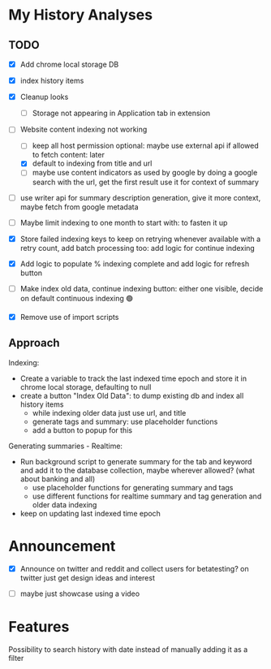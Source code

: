 # My History Analyses
## TODO

- [X] Add chrome local storage DB
- [X] index history items
- [X] Cleanup looks
  -  [ ] Storage not appearing in Application tab in extension

- [ ] Website content indexing not working
  -  [ ] keep all host permission optional: maybe use external api if allowed to fetch content: later
   - [X] default to indexing from title and url
   - [ ] maybe use content indicators as used by google by doing a google search with the url, get the first result use it for context of summary
- [ ] use writer api for summary description generation, give it more context, maybe fetch from google metadata
- [ ] Maybe limit indexing to one month to start with: to fasten it up

- [X] Store failed indexing keys to keep on retrying whenever available with a retry count, add batch processing too: add logic for continue indexing
- [X] Add logic to populate % indexing complete and add logic for refresh button
- [ ] Make index old data, continue indexing button: either one visible, decide on default continuous indexing :green_circle:
- [X] Remove use of import scripts



## Approach

Indexing:
- Create a variable to track the last indexed time epoch and store it in chrome local storage, defaulting to null
- create a button "Index Old Data": to dump existing db and index all history items
    - while indexing older data just use url, and title
    - generate tags and summary: use placeholder functions
    - add a button to popup for this

Generating summaries - Realtime:
- Run background script to generate summary for the tab and keyword and add it to the database collection, maybe wherever allowed? (what about banking and all)
    - use placeholder functions for generating summary and tags
    - use different functions for realtime summary and tag generation and older data indexing
- keep on updating last indexed time epoch


# Announcement

- [X] Announce on twitter and reddit and collect users for betatesting? on twitter just get design ideas and interest
- [ ] maybe just showcase using a video 


# Features
Possibility to search history with date instead of manually adding it as a filter
